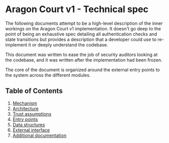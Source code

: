# Aragon Court v1 - Technical spec

The following documents attempt to be a high-level description of the inner workings on the Aragon Court v1 implementation. It doesn't go deep to the point of being an exhaustive spec detailing all authentication checks and state transitions but provides a description that a developer could use to re-implement it or deeply understand the codebase.

This document was written to ease the job of security auditors looking at the codebase, and it was written after the implementation had been frozen.

The core of the document is organized around the external entry points to the system across the different modules.

## Table of Contents

1. [Mechanism](./1-mechanism)
2. [Architecture](./2-architecture)
3. [Trust assumptions](./3-trust-assumptions)
4. [Entry points](./4-entry-points)
5. [Data structures](./5-data-structures)
6. [External interface](./6-external-interface)
7. [Additional documentation](./7-additional-documentation)
